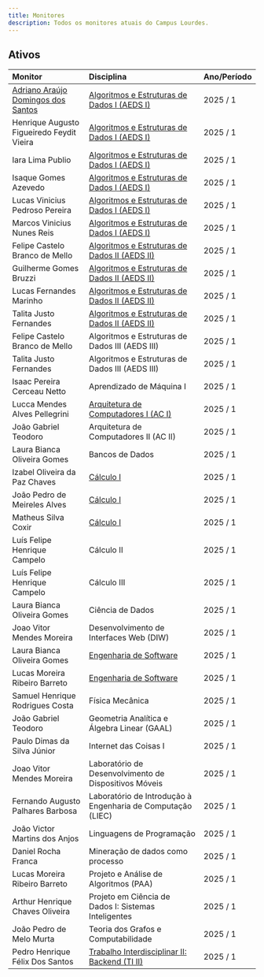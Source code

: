 ```yaml
---
title: Monitores
description: Todos os monitores atuais do Campus Lourdes.
---
```


## Ativos

| Monitor                                                                  | Disciplina                                                                                                         | Ano/Período |
| :----------------------------------------------------------------------- | :----------------------------------------------------------------------------------------------------------------- | ----------- |
| [Adriano Araújo Domingos dos Santos](https://github.com/adrianoaraujods) | [Algoritmos e Estruturas de Dados I (AEDS I)](/content/disciplinas/algoritmos-e-estruturas-de-dados-1/monitoria)   | 2025 / 1    |
| Henrique Augusto Figueiredo Feydit Vieira                                | [Algoritmos e Estruturas de Dados I (AEDS I)](/content/disciplinas/algoritmos-e-estruturas-de-dados-1/monitoria)   | 2025 / 1    |
| Iara Lima Publio                                                         | [Algoritmos e Estruturas de Dados I (AEDS I)](/content/disciplinas/algoritmos-e-estruturas-de-dados-1/monitoria)   | 2025 / 1    |
| Isaque Gomes Azevedo                                                     | [Algoritmos e Estruturas de Dados I (AEDS I)](/content/disciplinas/algoritmos-e-estruturas-de-dados-1/monitoria)   | 2025 / 1    |
| Lucas Vinicius Pedroso Pereira                                           | [Algoritmos e Estruturas de Dados I (AEDS I)](/content/disciplinas/algoritmos-e-estruturas-de-dados-1/monitoria)   | 2025 / 1    |
| Marcos Vinicius Nunes Reis                                               | [Algoritmos e Estruturas de Dados I (AEDS I)](/content/disciplinas/algoritmos-e-estruturas-de-dados-1/monitoria)   | 2025 / 1    |
| Felipe Castelo Branco de Mello                                           | [Algoritmos e Estruturas de Dados II (AEDS II)](/content/disciplinas/algoritmos-e-estruturas-de-dados-2/monitoria) | 2025 / 1    |
| Guilherme Gomes Bruzzi                                                   | [Algoritmos e Estruturas de Dados II (AEDS II)](/content/disciplinas/algoritmos-e-estruturas-de-dados-2/monitoria) | 2025 / 1    |
| Lucas Fernandes Marinho                                                  | [Algoritmos e Estruturas de Dados II (AEDS II)](/content/disciplinas/algoritmos-e-estruturas-de-dados-2/monitoria) | 2025 / 1    |
| Talita Justo Fernandes                                                   | [Algoritmos e Estruturas de Dados II (AEDS II)](/content/disciplinas/algoritmos-e-estruturas-de-dados-2/monitoria) | 2025 / 1    |
| Felipe Castelo Branco de Mello                                           | Algoritmos e Estruturas de Dados III (AEDS III)                                                                    | 2025 / 1    |
| Talita Justo Fernandes                                                   | Algoritmos e Estruturas de Dados III (AEDS III)                                                                    | 2025 / 1    |
| Isaac Pereira Cerceau Netto                                              | Aprendizado de Máquina I                                                                                           | 2025 / 1    |
| Lucca Mendes Alves Pellegrini                                            | [Arquitetura de Computadores I (AC I)](/content/disciplinas/arquitetura-de-computadores-1/monitoria)               | 2025 / 1    |
| João Gabriel Teodoro                                                     | Arquitetura de Computadores II (AC II)                                                                             | 2025 / 1    |
| Laura Bianca Oliveira Gomes                                              | Bancos de Dados                                                                                                    | 2025 / 1    |
| Izabel Oliveira da Paz Chaves                                            | [Cálculo I](/content/disciplinas/calculo-1/monitoria)                                                              | 2025 / 1    |
| João Pedro de Meireles Alves                                             | [Cálculo I](/content/disciplinas/calculo-1/monitoria)                                                              | 2025 / 1    |
| Matheus Silva Coxir                                                      | [Cálculo I](/content/disciplinas/calculo-1/monitoria)                                                              | 2025 / 1    |
| Luís Felipe Henrique Campelo                                             | Cálculo II                                                                                                         | 2025 / 1    |
| Luís Felipe Henrique Campelo                                             | Cálculo III                                                                                                        | 2025 / 1    |
| Laura Bianca Oliveira Gomes                                              | Ciência de Dados                                                                                                   | 2025 / 1    |
| Joao Vitor Mendes Moreira                                                | Desenvolvimento de Interfaces Web (DIW)                                                                            | 2025 / 1    |
| Laura Bianca Oliveira Gomes                                              | [Engenharia de Software](/content/disciplinas/engenharia-de-software-1/monitoria)                                  | 2025 / 1    |
| Lucas Moreira Ribeiro Barreto                                            | [Engenharia de Software](/content/disciplinas/engenharia-de-software-1/monitoria)                                  | 2025 / 1    |
| Samuel Henrique Rodrigues Costa                                          | Física Mecânica                                                                                                    | 2025 / 1    |
| João Gabriel Teodoro                                                     | Geometria Analítica e Álgebra Linear (GAAL)                                                                        | 2025 / 1    |
| Paulo Dimas da Silva Júnior                                              | Internet das Coisas I                                                                                              | 2025 / 1    |
| Joao Vitor Mendes Moreira                                                | Laboratório de Desenvolvimento de Dispositivos Móveis                                                              | 2025 / 1    |
| Fernando Augusto Palhares Barbosa                                        | Laboratório de Introdução à Engenharia de Computação (LIEC)                                                        | 2025 / 1    |
| João Victor Martins dos Anjos                                            | Linguagens de Programação                                                                                          | 2025 / 1    |
| Daniel Rocha Franca                                                      | Mineração de dados como processo                                                                                   | 2025 / 1    |
| Lucas Moreira Ribeiro Barreto                                            | Projeto e Análise de Algoritmos (PAA)                                                                              | 2025 / 1    |
| Arthur Henrique Chaves Oliveira                                          | Projeto em Ciência de Dados I: Sistemas Inteligentes                                                               | 2025 / 1    |
| João Pedro de Melo Murta                                                 | Teoria dos Grafos e Computabilidade                                                                                | 2025 / 1    |
| Pedro Henrique Félix Dos Santos                                          | [Trabalho Interdisciplinar II: Backend (TI II)](/content/disciplinas/trabalho-interdisciplinar-2/monitoria)        | 2025 / 1    |
